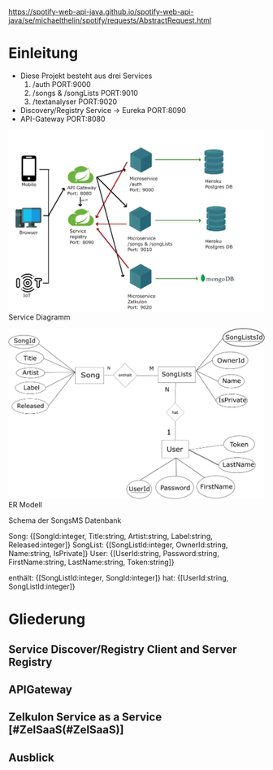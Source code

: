 https://spotify-web-api-java.github.io/spotify-web-api-java/se/michaelthelin/spotify/requests/AbstractRequest.html

# Einleitung
* Diese Projekt besteht aus drei Services
    1. /auth PORT:9000
    2. /songs & /songLists PORT:9010
    3. /textanalyser PORT:9020
* Discovery/Registry Service -> Eureka PORT:8090
* API-Gateway PORT:8080

![Service Diagramm](workOnDrawings/ServiceDiagramm.png)
Service Diagramm

![ER Modell](workOnDrawings/ER-Modell-SongsMS-DB.png)
ER Modell

Schema der SongsMS Datenbank

Song: {[SongId:integer, Title:string, Artist:string, Label:string, Released:integer]}
SongList: {[SongListId:integer, OwnerId:string, Name:string, IsPrivate]}
User: {[UserId:string, Password:string, FirstName:string, LastName:string, Token:string]}

enthält: {[SongListId:integer, SongId:integer]}
hat: {[UserId:string, SongListId:integer]}

# Gliederung


## Service Discover/Registry Client and Server Registry

## APIGateway

## Zelkulon Service as a Service [#ZelSaaS(#ZelSaaS)]

## Ausblick

